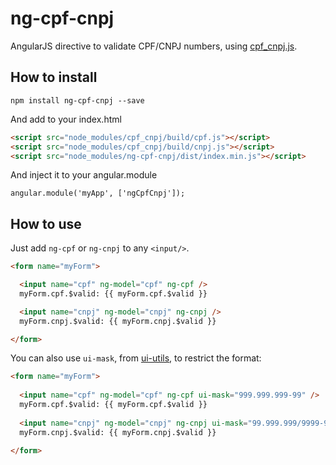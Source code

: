 # ng-cpf-cnpj

AngularJS directive to validate CPF/CNPJ numbers, using [cpf_cnpj.js](https://github.com/fnando/cpf_cnpj.js).

## How to install

```npm install ng-cpf-cnpj --save```

And add to your index.html

```html
<script src="node_modules/cpf_cnpj/build/cpf.js"></script>
<script src="node_modules/cpf_cnpj/build/cnpj.js"></script>
<script src="node_modules/ng-cpf-cnpj/dist/index.min.js"></script>
```
And inject it to your angular.module

```angular.module('myApp', ['ngCpfCnpj']); ```

## How to use

Just add ```ng-cpf``` or ```ng-cnpj``` to any ```<input/>```. 

```html
<form name="myForm">

  <input name="cpf" ng-model="cpf" ng-cpf />
  myForm.cpf.$valid: {{ myForm.cpf.$valid }}

  <input name="cnpj" ng-model="cnpj" ng-cnpj />
  myForm.cnpj.$valid: {{ myForm.cnpj.$valid }}

</form>
```

You can also use ```ui-mask```, from [ui-utils](https://github.com/angular-ui/ui-utils), to restrict the format:

```html
<form name="myForm">
 
  <input name="cpf" ng-model="cpf" ng-cpf ui-mask="999.999.999-99" />
  myForm.cpf.$valid: {{ myForm.cpf.$valid }}
 
  <input name="cnpj" ng-model="cnpj" ng-cnpj ui-mask="99.999.999/9999-99" />
  myForm.cnpj.$valid: {{ myForm.cnpj.$valid }}
 
</form>
```
